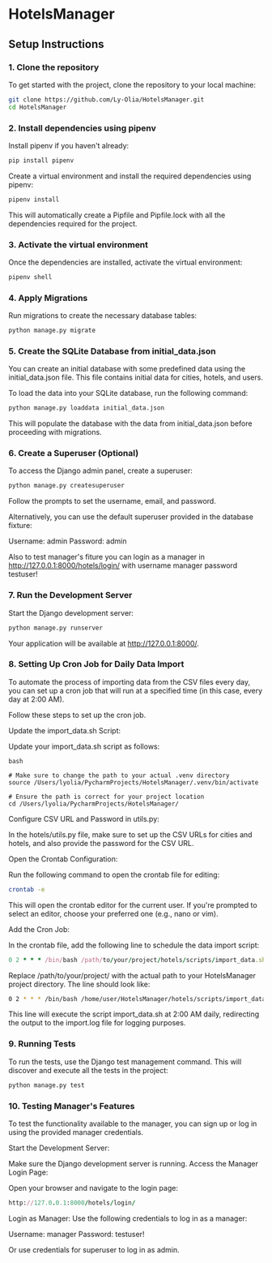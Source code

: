 # HotelsManager

## Setup Instructions

### 1. Clone the repository

To get started with the project, clone the repository to your local machine:

```bash
git clone https://github.com/Ly-Olia/HotelsManager.git
cd HotelsManager
```


### 2. Install dependencies using pipenv
Install pipenv if you haven't already:

```bash
pip install pipenv
```
Create a virtual environment and install the required dependencies using pipenv:

```bash
pipenv install
```
This will automatically create a Pipfile and Pipfile.lock with all the dependencies required for the project.

### 3. Activate the virtual environment
Once the dependencies are installed, activate the virtual environment:

``` bash
pipenv shell
```
### 4. Apply Migrations
Run migrations to create the necessary database tables:

```bash
python manage.py migrate
```
### 5. Create the SQLite Database from initial_data.json
You can create an initial database with some predefined data using the initial_data.json file. This file contains initial data for cities, hotels, and users.

To load the data into your SQLite database, run the following command:

```bash
python manage.py loaddata initial_data.json
```
This will populate the database with the data from initial_data.json before proceeding with migrations.


### 6. Create a Superuser (Optional)
To access the Django admin panel, create a superuser:

```bash
python manage.py createsuperuser
```
Follow the prompts to set the username, email, and password. 

Alternatively, you can use the default superuser provided in the database fixture:

Username: admin
Password: admin

Also to test manager's fiture you can login as a manager in http://127.0.0.1:8000/hotels/login/ with username manager password testuser!

### 7. Run the Development Server
Start the Django development server:

```bash
python manage.py runserver
```
Your application will be available at http://127.0.0.1:8000/.

### 8. Setting Up Cron Job for Daily Data Import
To automate the process of importing data from the CSV files every day, you can set up a cron job that will run at a specified time (in this case, every day at 2:00 AM).

Follow these steps to set up the cron job.

Update the import_data.sh Script:

Update your import_data.sh script as follows:
```
bash

# Make sure to change the path to your actual .venv directory
source /Users/lyolia/PycharmProjects/HotelsManager/.venv/bin/activate

# Ensure the path is correct for your project location
cd /Users/lyolia/PycharmProjects/HotelsManager/

```
Configure CSV URL and Password in utils.py:

In the hotels/utils.py file, make sure to set up the CSV URLs for cities and hotels, and also provide the password for the CSV URL.


Open the Crontab Configuration:

Run the following command to open the crontab file for editing:

```bash
crontab -e
```
This will open the crontab editor for the current user. If you're prompted to select an editor, choose your preferred one (e.g., nano or vim).

Add the Cron Job:

In the crontab file, add the following line to schedule the data import script:

```ruby
0 2 * * * /bin/bash /path/to/your/project/hotels/scripts/import_data.sh >> /path/to/your/project/logs/import.log 2>&1
```
Replace /path/to/your/project/ with the actual path to your HotelsManager project directory. 
The line should look like:

```bash
0 2 * * * /bin/bash /home/user/HotelsManager/hotels/scripts/import_data.sh >> /home/user/HotelsManager/logs/import.log 2>&1
```
This line will execute the script import_data.sh at 2:00 AM daily, redirecting the output to the import.log file for logging purposes.

### 9. Running Tests
To run the tests, use the Django test management command. This will discover and execute all the tests in the project:

```bash
python manage.py test
```

### 10. Testing Manager's Features
To test the functionality available to the manager, you can sign up or log in using the provided manager credentials.

Start the Development Server:

Make sure the Django development server is running.
Access the Manager Login Page:

Open your browser and navigate to the login page:

```ruby
http://127.0.0.1:8000/hotels/login/
```
Login as Manager:
Use the following credentials to log in as a manager:

Username: manager
Password: testuser!

Or use credentials for superuser to log in as admin.
